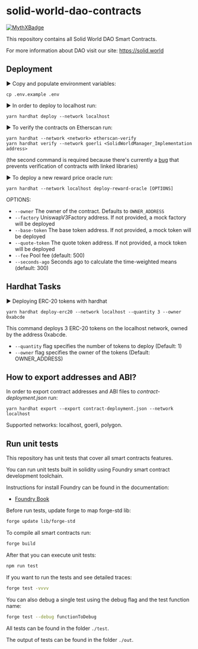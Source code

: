 # solid-world-dao-contracts

[![MythXBadge](https://badgen.net/https/api.mythx.io/v1/projects/c7145fbf-0af1-4614-a82d-e478fb0cdb47/badge/data?cache=300&icon=https://raw.githubusercontent.com/ConsenSys/mythx-github-badge/main/logo_white.svg)](https://docs.mythx.io/dashboard/github-badges)

This repository contains all Solid World DAO Smart Contracts.

For more information about DAO visit our site: https://solid.world

## Deployment

▶ Copy and populate environment variables:
```shell
cp .env.example .env
```

▶ In order to deploy to localhost run:
```shell
yarn hardhat deploy --network localhost
```

▶ To verify the contracts on Etherscan run:
```shell
yarn hardhat --network <network> etherscan-verify
yarn hardhat verify --network goerli <SolidWorldManager_Implementation address>
```
(the second command is required because there's currently a [bug](https://github.com/wighawag/hardhat-deploy/issues/253) that prevents verification of contracts with linked libraries)

▶ To deploy a new reward price oracle run:
```shell
yarn hardhat --network localhost deploy-reward-oracle [OPTIONS] 
```

OPTIONS:

- `--owner`       The owner of the contract. Defaults to `OWNER_ADDRESS`
- `--factory`     UniswapV3Factory address. If not provided, a mock factory will be deployed
- `--base-token`  The base token address. If not provided, a mock token will be deployed
- `--quote-token` The quote token address. If not provided, a mock token will be deployed
- `--fee`         Pool fee (default: 500)
- `--seconds-ago` Seconds ago to calculate the time-weighted means (default: 300)

## Hardhat Tasks

▶ Deploying ERC-20 tokens with hardhat

```shell
yarn hardhat deploy-erc20 --network localhost --quantity 3 --owner 0xabcde
```

This command deploys 3 ERC-20 tokens on the localhost network, owned by the address 0xabcde.

- `--quantity` flag specifies the number of tokens to deploy (Default: 1)
- `--owner` flag specifies the owner of the tokens (Default: OWNER_ADDRESS)



## How to export addresses and ABI?

In order to export contract addresses and ABI files to _contract-deployment.json_ run:
```shell
yarn hardhat export --export contract-deployment.json --network localhost
```
Supported networks: localhost, goerli, polygon.

## Run unit tests

This repository has unit tests that cover all smart contracts features.

You can run unit tests built in solidity using Foundry smart contract development toolchain.

Instructions for install Foundry can be found in the documentation:

- [Foundry Book](https://book.getfoundry.sh/index.html)

Before run tests, update forge to map forge-std lib:

```sh
forge update lib/forge-std
```

To compile all smart contracts run:

```sh
forge build
```

After that you can execute unit tests:

```sh
npm run test
```

If you want to run the tests and see detailed traces:

```sh
forge test -vvvv
```

You can also debug a single test using the debug flag and the test function name:

```sh
forge test --debug functionToDebug
```

All tests can be found in the folder `./test`.

The output of tests can be found in the folder `./out`.
